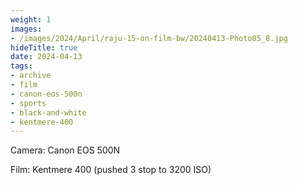 ```yaml
---
weight: 1
images:
- /images/2024/April/raju-15-on-film-bw/20240413-Photo05_8.jpg
hideTitle: true
date: 2024-04-13
tags:
- archive
- film
- canon-eos-500n
- sports
- black-and-white
- kentmere-400
---
```


Camera: Canon EOS 500N

Film: Kentmere 400 (pushed 3 stop to 3200 ISO)